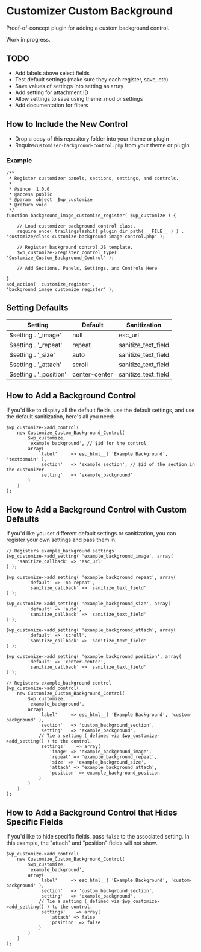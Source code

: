 # Customizer Custom Background

Proof-of-concept plugin for adding a custom background control.

Work in progress.

## TODO

* Add labels above select fields
* Test default settings (make sure they each register, save, etc)
* Save values of settings into setting as array
* Add setting for attachment ID
* Allow settings to save using theme_mod or settings
* Add documentation for filters

## How to Include the New Control

* Drop a copy of this repository folder into your theme or plugin
* Require`customizer-background-control.php` from your theme or plugin

### Example

```
/**
 * Register customizer panels, sections, settings, and controls.
 *
 * @since  1.0.0
 * @access public
 * @param  object  $wp_customize
 * @return void
 */
function background_image_customize_register( $wp_customize ) {

	// Load customizer background control class.
	require_once( trailingslashit( plugin_dir_path( __FILE__ ) ) . 'customize/class-customize-background-image-control.php' );

	// Register background control JS template.
	$wp_customize->register_control_type( 'Customize_Custom_Background_Control' );
	
	// Add Sections, Panels, Settings, and Controls Here
	
}
add_action( 'customize_register', 'background_image_customize_register' );
```

## Setting Defaults

| Setting                | Default         | Sanitization        |
| ---------------------- | --------------- | ------------------- |
| $setting . '_image'    | null            | esc_url             |
| $setting . '_repeat'   | repeat          | sanitize_text_field |
| $setting . '_size'     | auto            | sanitize_text_field |
| $setting . '_attach'   | scroll          | sanitize_text_field |
| $setting . '_position' | center-center   | sanitize_text_field |

## How to Add a Background Control

If you'd like to display all the default fields, use the default settings, and use the default sanitization, here's all you need:

```
$wp_customize->add_control(
	new Customize_Custom_Background_Control(
		$wp_customize,
		'example_background', // $id for the control
		array(
			'label'		=> esc_html__( 'Example Background', 'textdomain' ),
			'section'	=> 'example_section', // $id of the section in the customizer
			'setting'	=> 'example_background'
		)
	)
);
```

## How to Add a Background Control with Custom Defaults

If you'd like you set different default settings or sanitization, you can register your own settings and pass them in.

```
// Registers example_background settings
$wp_customize->add_setting( 'example_background_image', array(
	'sanitize_callback' => 'esc_url'
) );

$wp_customize->add_setting( 'example_background_repeat', array(
		'default' => 'no-repeat',
		'sanitize_callback' => 'sanitize_text_field'
) );

$wp_customize->add_setting( 'example_background_size', array(
		'default' => 'auto',
		'sanitize_callback' => 'sanitize_text_field'
) );

$wp_customize->add_setting( 'example_background_attach', array(
		'default' => 'scroll',
		'sanitize_callback' => 'sanitize_text_field'
) );

$wp_customize->add_setting( 'example_background_position', array(
		'default' => 'center-center',
		'sanitize_callback' => 'sanitize_text_field'
) );

// Registers example_background control
$wp_customize->add_control(
	new Customize_Custom_Background_Control(
		$wp_customize,
		'example_background',
		array(
			'label'		=> esc_html__( 'Example Background', 'custom-background' ),
			'section'	=> 'custom_background_section',
			'setting'	=> 'example_background',
			// Tie a setting ( defined via $wp_customize->add_setting() ) to the control.
			'settings'    => array(
				'image' => 'example_background_image',
				'repeat' => 'example_background_repeat',
				'size' => 'example_background_size',
				'attach' => 'example_background_attach',
				'position' => example_background_position
			)
		)
	)
);
```

## How to Add a Background Control that Hides Specific Fields

If you'd like to hide specific fields, pass `false` to the associated setting. In this example, the "attach" and "position" fields will not show.

```
$wp_customize->add_control(
	new Customize_Custom_Background_Control(
		$wp_customize,
		'example_background',
		array(
			'label'		=> esc_html__( 'Example Background', 'custom-background' ),
			'section'	=> 'custom_background_section',
			'setting'	=> 'example_background',
			// Tie a setting ( defined via $wp_customize->add_setting() ) to the control.
			'settings'    => array(
				'attach' => false
				'position' => false
			)
		)
	)
);
```